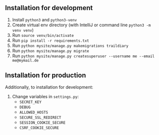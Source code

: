 ## Installation for development

1. Install `python3` and `python3-venv`
2. Create virtual env directory (with IntelliJ or command line `python3 -m venv venv`)
3. Run `source venv/bin/activate`
4. Run `pip install -r requirements.txt`
5. Run `python mysite/manage.py makemigrations traildiary`
6. Run `python mysite/manage.py migrate`   
5. Run `python mysite/manage.py createsuperuser --username me --email me@mymail.de`

## Installation for production

Additionally, to installation for development:

1. Change variables in `settings.py`: 
   - `SECRET_KEY`
   - `DEBUG`
   - `ALLOWED_HOSTS`
   - `SECURE_SSL_REDIRECT`
   - `SESSION_COOKIE_SECURE`
   - `CSRF_COOKIE_SECURE`